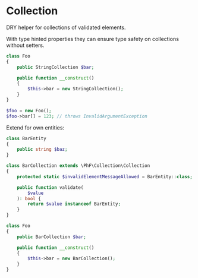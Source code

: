# Collection

DRY helper for collections of validated elements.

With type hinted properties they can ensure type safety on collections without setters.

```php
class Foo
{
    public StringCollection $bar;

    public function __construct()
    {
        $this->bar = new StringCollection();
    }
}

$foo = new Foo();
$foo->bar[] = 123; // throws InvalidArgumentException
```

Extend for own entities:
```php
class BarEntity
{
    public string $baz;
}

class BarCollection extends \PhF\Collection\Collection
{
    protected static $invalidElementMessageAllowed = BarEntity::class;

    public function validate(
        $value
    ): bool {
        return $value instanceof BarEntity;
    }
}

class Foo
{
    public BarCollection $bar;

    public function __construct()
    {
        $this->bar = new BarCollection();
    }
}
```
